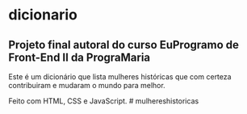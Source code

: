 ﻿# dicionario
## Projeto final autoral do curso EuProgramo de Front-End II da PrograMaria

Este é um dicionário que lista mulheres históricas que com certeza contribuiram
e mudaram o mundo para melhor.

Feito com HTML, CSS e JavaScript.
#   m u l h e r e s h i s t o r i c a s  
 
